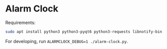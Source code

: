 # Alarm Clock

Requirements:

```sh
sudo apt install python3 python3-pyqt6 python3-requests libnotify-bin
```

For developing, run `ALARMCLOCK_DEBUG=1 ./alarm-clock.py`.